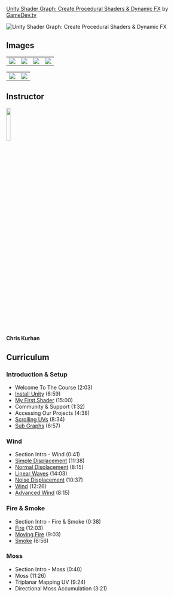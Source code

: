 [Unity Shader Graph: Create Procedural Shaders & Dynamic FX](https://www.gamedev.tv/p/unity-shader-graph)
by [GameDev.tv](https://www.gamedev.tv)

![Unity Shader Graph: Create Procedural Shaders & Dynamic FX](https://www.filepicker.io/api/file/3iXWnutJS0iyJGT2dnN6)


## Images
<table>
    <tr>
        <td><img src="https://www.filepicker.io/api/file/vV77i9WRLa8f1NXgMQ8Q" /></td>
        <td><img src="https://www.filepicker.io/api/file/tS9O0O3IQOtiq8raYl5z" /></td>
        <td><img src="https://www.filepicker.io/api/file/FdhHn1vCSZiH6JWcQhIJ" /></td>
        <td><img src="https://www.filepicker.io/api/file/ekoGAnpRR24Mkbhfn3fS" /></td>
    </tr>
</table>

<table>
    <tr>
        <td><img src="https://www.filepicker.io/api/file/o22FQVcVQxeDLjaEhohD" /></td>
        <td><img src="https://www.filepicker.io/api/file/t4MsdO6RMmfBZxEANpah" /></td>
    </tr>
</table>

## Instructor
<img src="https://cdn.filestackcontent.com/4cRZ7TSSGic0GAeAPHKr" width="15%" />
<h4>Chris Kurhan</h4>

## Curriculum
### Introduction & Setup
- Welcome To The Course (2:03)
- [Install Unity](https://github.com/aaronmsimon/unity-gamedevtv-shadergraph/commit/3d24090b4e9e1ea7e94fdb0600c1c081d4f7cd60) (6:59)
- [My First Shader](https://github.com/aaronmsimon/unity-gamedevtv-shadergraph/commit/76ac6def38d234f7f08b0284f18b8c3d7066cc3b) (15:00)
- Community & Support (1:32)
- Accessing Our Projects (4:38)
- [Scrolling UVs](https://github.com/aaronmsimon/unity-gamedevtv-shadergraph/commit/d9b8a5a47612d798bb8ead64e892a4fa5115053e) (8:34)
- [Sub Graphs](https://github.com/aaronmsimon/unity-gamedevtv-shadergraph/commit/95ed4a2762498112a1eb270e375bf11389cf34e5) (6:57)

### Wind
- Section Intro - Wind (0:41)
- [Simple Displacement](https://github.com/aaronmsimon/unity-gamedevtv-shadergraph/commit/5646d46ee690b4773a9d3aefa130e8645b9db7c1) (11:38)
- [Normal Displacement](https://github.com/aaronmsimon/unity-gamedevtv-shadergraph/commit/9d845da341e5ce61b0f125b3ba2cb5dc1c3bf4bb) (8:15)
- [Linear Waves](https://github.com/aaronmsimon/unity-gamedevtv-shadergraph/commit/6bbb866e0f2254fef7f779aeab379722fa8d53c1) (14:03)
- [Noise Displacement](https://github.com/aaronmsimon/unity-gamedevtv-shadergraph/commit/44188cc0ce240d8894406d58fc81aae142cada92) (10:37)
- [Wind](https://github.com/aaronmsimon/unity-gamedevtv-shadergraph/commit/c3f61e19272f770d2ce0b879eb55272ded207dc7) (12:26)
- [Advanced Wind](https://github.com/aaronmsimon/unity-gamedevtv-shadergraph/commit/1da9a095bf54379f3eb4bbe3a7c04c03484dbc45) (8:15)

### Fire & Smoke
- Section Intro - Fire & Smoke (0:38)
- [Fire](https://github.com/aaronmsimon/unity-gamedevtv-shadergraph/commit/8c3b0477031771383aa9a6f60c6ac60deabe0ba8) (12:03)
- [Moving Fire](https://github.com/aaronmsimon/unity-gamedevtv-shadergraph/commit/c343ae3bba814e18cfdeff93ca4c9e7b3150bab6) (9:03)
- [Smoke](https://github.com/aaronmsimon/unity-gamedevtv-shadergraph/commit/0bea4ba86327183f5886fd5c0b1400eef98aee98) (6:56)

### Moss
- Section Intro - Moss (0:40)
- Moss (11:26)
- Triplanar Mapping UV (9:24)
- Directional Moss Accumulation (3:21)